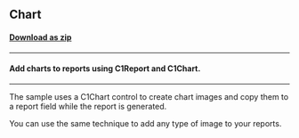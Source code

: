 ## Chart
#### [Download as zip](https://grapecity.github.io/DownGit/#/home?url=https://github.com/GrapeCity/ComponentOne-WinForms-Samples/tree/master/NetFramework\Reports\C1Report\Cs\Chart)
____
#### Add charts to reports using C1Report and C1Chart.
____
The sample uses a C1Chart control to create chart images and copy them to a report field while the report is generated. 

You can use the same technique to add any type of image to your reports. 